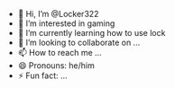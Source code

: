- 👋 Hi, I’m @Locker322
- 👀 I’m interested in gaming
- 🌱 I’m currently learning how to use lock
- 💞️ I’m looking to collaborate on ...
- 📫 How to reach me ...
- 😄 Pronouns: he/him
- ⚡ Fun fact: ...

<!---
Locker322/Locker322 is a ✨ special ✨ repository because its `README.md` (this file) appears on your GitHub profile.
You can click the Preview link to take a look at your changes.
--->
